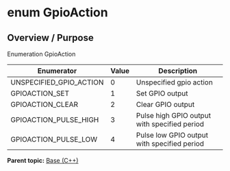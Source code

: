 # enum GpioAction

## Overview / Purpose

Enumeration GpioAction

|Enumerator|Value|Description|
|----------|-----|-----------|
|UNSPECIFIED\_GPIO\_ACTION|0|Unspecified gpio action|
|GPIOACTION\_SET|1|Set GPIO output|
|GPIOACTION\_CLEAR|2|Clear GPIO output|
|GPIOACTION\_PULSE\_HIGH|3|Pulse high GPIO output with specified period|
|GPIOACTION\_PULSE\_LOW|4|Pulse low GPIO output with specified period|

**Parent topic:** [Base \(C++\)](../../summary_pages/Base.md)

